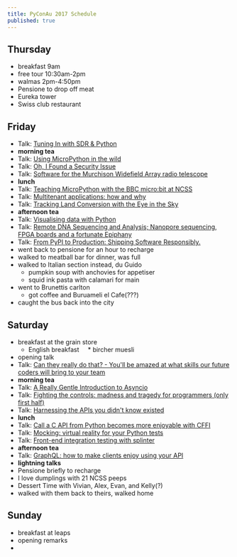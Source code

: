 ```yaml
---
title: PyConAu 2017 Schedule
published: true
---
```


## Thursday
 * breakfast 9am
 * free tour 10:30am-2pm
 * walmas 2pm-4:50pm
 * Pensione to drop off meat
 * Eureka tower
 * Swiss club restaurant

## Friday
 * Talk: [Tuning In with SDR & Python](http://2017.pycon-au.org/schedule/presentation/66/)
 * **morning tea**
 * Talk: [Using MicroPython in the wild](http://2017.pycon-au.org/schedule/presentation/68/)
 * Talk: [Oh, I Found a Security Issue](http://2017.pycon-au.org/schedule/presentation/53/)
 * Talk: [Software for the Murchison Widefield Array radio telescope](http://2017.pycon-au.org/schedule/presentation/82/)
 * **lunch**
 * Talk: [Teaching MicroPython with the BBC micro:bit at NCSS](http://2017.pycon-au.org/schedule/presentation/65/)
 * Talk: [Multitenant applications: how and why](http://2017.pycon-au.org/schedule/presentation/30/)
 * Talk: [Tracking Land Conversion with the Eye in the Sky](http://2017.pycon-au.org/schedule/presentation/58/)
 * **afternoon tea**
 * Talk: [Visualising data with Python](http://2017.pycon-au.org/schedule/presentation/1/)
 * Talk: [Remote DNA Sequencing and Analysis; Nanopore sequencing, FPGA boards and a fortunate Epiphany](http://2017.pycon-au.org/schedule/presentation/73/)
 * Talk: [From PyPI to Production: Shipping Software Responsibly.](http://2017.pycon-au.org/schedule/presentation/105/)
 * went back to pensione for an hour to recharge
 * walked to meatball bar for dinner, was full
 * walked to Italian section instead, du Guido
     * pumpkin soup with anchovies for appetiser
     * squid ink pasta with calamari for main
 * went to Brunettis carlton
     * got coffee and Buruameli el Cafe(???)
 * caught the bus back into the city

## Saturday
 * breakfast at the grain store
     * English breakfast
     * bircher muesli
 * opening talk
 * Talk: [Can they really do that? - You'll be amazed at what skills our future coders will bring to your team](http://2017.pycon-au.org/schedule/presentation/109/)
 * **morning tea**
 * Talk: [A Really Gentle Introduction to Asyncio](http://2017.pycon-au.org/schedule/presentation/36/)
 * Talk: [Fighting the controls: madness and tragedy for programmers (only first half)](http://2017.pycon-au.org/schedule/presentation/11/)
 * Talk: [Harnessing the APIs you didn't know existed](http://2017.pycon-au.org/schedule/presentation/22/)
 * **lunch**
 * Talk: [Call a C API from Python becomes more enjoyable with CFFI](http://2017.pycon-au.org/schedule/presentation/40/)
 * Talk: [Mocking: virtual reality for your Python tests](http://2017.pycon-au.org/schedule/presentation/43/)
 * Talk: [Front-end integration testing with splinter](http://2017.pycon-au.org/schedule/presentation/42/)
 * **afternoon tea**
 * Talk: [GraphQL: how to make clients enjoy using your API](http://2017.pycon-au.org/schedule/presentation/81/)
 * **lightning talks**
 * Pensione briefly to recharge
 * I love dumplings with 21 NCSS peeps
 * Dessert Time with Vivian, Alex, Evan, and Kelly(?) 
 * walked with them back to theirs, walked home 
 
## Sunday
 * breakfast at leaps
 * opening remarks
 * 
